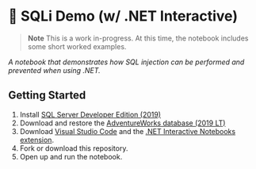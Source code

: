 # :syringe: SQLi Demo (w/ .NET Interactive)

> **Note**
> This is a work in-progress.
> At this time, the notebook includes some short worked examples.

*A notebook that demonstrates how SQL injection can be performed and prevented when using .NET.*

## Getting Started

1. Install [SQL Server Developer Edition (2019)](https://www.microsoft.com/en-us/sql-server/sql-server-downloads)
2. Download and restore the [AdventureWorks database (2019 LT)](https://learn.microsoft.com/en-us/sql/samples/adventureworks-install-configure?view=sql-server-ver15&tabs=ssms)
3. Download [Visual Studio Code](https://code.visualstudio.com/) and the [.NET Interactive Notebooks extension](https://marketplace.visualstudio.com/items?itemName=ms-dotnettools.dotnet-interactive-vscode).
4. Fork or download this repository.
5. Open up and run the notebook.
